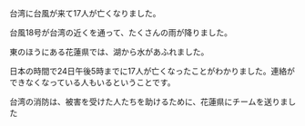 台湾に台風が来て17人が亡くなりました。

台風18号が台湾の近くを通って、たくさんの雨が降りました。

東のほうにある花蓮県では、湖から水があふれました。

日本の時間で24日午後5時までに17人が亡くなったことがわかりました。連絡ができなくなっている人もいるということです。

台湾の消防は、被害を受けた人たちを助けるために、花蓮県にチームを送りました